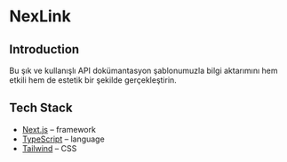 # NexLink


## Introduction

Bu şık ve kullanışlı API dokümantasyon şablonumuzla bilgi aktarımını hem etkili hem de estetik bir şekilde gerçekleştirin.
## Tech Stack

- [Next.js](https://nextjs.org/) – framework
- [TypeScript](https://www.typescriptlang.org/) – language
- [Tailwind](https://tailwindcss.com/) – CSS



